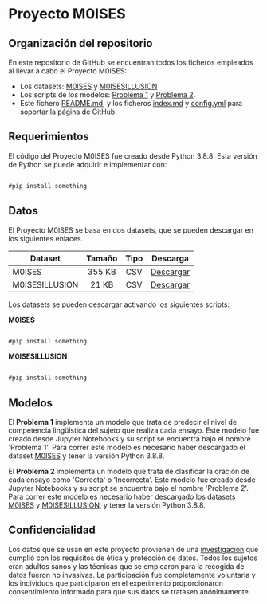
# Proyecto M0ISES

## Organización del repositorio

En este repositorio de GitHub se encuentran todos los ficheros empleados al llevar a cabo el Proyecto M0ISES:
- Los datasets: [M0ISES]([M0ISES.csv](https://github.com/anabautistamartin/capstonedatasci/files/8990332/M0ISES.csv)
) y [M0ISESILLUSION]([M0ISESILLUSION.csv](https://github.com/anabautistamartin/capstonedatasci/files/8990333/M0ISESILLUSION.csv)
)
- Los scripts de los modelos: [Problema 1](https://github.com/anabautistamartin/capstonedatasci/blob/gh-pages/Problema%201.ipynb) y [Problema 2](https://github.com/anabautistamartin/capstonedatasci/blob/gh-pages/Problema%202.ipynb).
- Este fichero [README.md](https://github.com/anabautistamartin/capstonedatasci/edit/gh-pages/README.md), y los ficheros [index.md](https://github.com/anabautistamartin/capstonedatasci/blob/gh-pages/index.md) y [config.yml](https://github.com/anabautistamartin/capstonedatasci/blob/gh-pages/_config.yml) para soportar la página de GitHub.

## Requerimientos

El código del Proyecto M0ISES fue creado desde Python 3.8.8. Esta versión de Python se puede adquirir e implementar con:

```markdown

#pip install something

```

## Datos

El Proyecto M0ISES se basa en dos datasets, que se pueden descargar en los siguientes enlaces.

Dataset | Tamaño | Tipo | Descarga
--- | :---: | :---: | :---:
M0ISES | 355 KB | CSV | [Descargar](https://github.com/anabautistamartin/capstonedatasci/files/8984239/M0ISES.csv)
M0ISESILLUSION | 21 KB | CSV | [Descargar](https://github.com/anabautistamartin/capstonedatasci/files/8984240/datasetillusions.csv)

Los datasets se pueden descargar activando los siguientes scripts:

**M0ISES**

```markdown

#pip install something

```

**M0ISESILLUSION**

```markdown

#pip install something

```

## Modelos

El **Problema 1** implementa un modelo que trata de predecir el nivel de competencia lingüística del sujeto que realiza cada ensayo. Este modelo fue creado desde Jupyter Notebooks y su script se encuentra bajo el nombre 'Problema 1'. Para correr este modelo es necesario haber descargado el dataset [M0ISES](https://github.com/anabautistamartin/capstonedatasci/files/8984239/dataset.csv) y tener la versión Python 3.8.8.

El **Problema 2** implementa un modelo que trata de clasificar la oración de cada ensayo como 'Correcta' o 'Incorrecta'. Este modelo fue creado desde Jupyter Notebooks y su script se encuentra bajo el nombre 'Problema 2'. Para correr este modelo es necesario haber descargado los datasets [M0ISES](https://github.com/anabautistamartin/capstonedatasci/files/8984239/dataset.csv) y [M0ISESILLUSION](https://github.com/anabautistamartin/capstonedatasci/files/8984240/datasetillusions.csv), y tener la versión Python 3.8.8.


##  Confidencialidad

Los datos que se usan en este proyecto provienen de una [investigación](https://moises-bilingue.webflow.io) que cumplió con los requisitos de ética y protección de datos. Todos los sujetos eran adultos sanos y las técnicas que se emplearon para la recogida de datos fueron no invasivas. La participación fue completamente voluntaria y los individuos que participaron en el experimento proporcionaron consentimiento informado para que sus datos se tratasen anónimamente.
